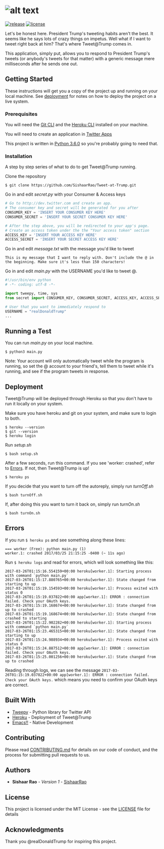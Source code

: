 # ![alt text](http://i.imgur.com/pgoj0JF.gif "Tweet@Trump")
[![release][release-badge]][RELEASE] [![license][license-badge]][LICENSE]


Let's be honest here. President Trump's tweeting habits aren't the best. It seems like he says lots of crazy things on impetus. Well what if I want to tweet right back at him? That's where Tweet@Trump comes in.

This application, simply put, allows you to respond to President Trump's tweets (or anybody's tweets for that matter) with a generic message mere milliseconds after he sends one out. 

## Getting Started

These instructions will get you a copy of the project up and running on your local machine. See [deployment](#deployment) for notes on how to deploy the project on a live system.

### Prerequisites

You will need the [Git CLI](https://git-scm.com/downloads) and the [Heroku CLI](https://devcenter.heroku.com/articles/heroku-cli) installed on your machine. 

You will need to create an application in [Twitter Apps](https://apps.twitter.com)

This project is written in [Python 3.6.0](https://www.python.org/downloads/) so you're probably going to need that.

### Installation

A step by step series of what to do to get Tweet@Trump running.

Clone the repository

``` Shell
$ git clone https://github.com/SishaarRao/Tweet-at-Trump.git
```

Go in and edit *secret.py* with your Consumer & Access keys

``` Python
# Go to http://dev.twitter.com and create an app.
# The consumer key and secret will be generated for you after
CONSUMER_KEY = 'INSERT YOUR CONSUMER KEY HERE'
CONSUMER_SECRET = 'INSERT YOUR SECRET CONSUMER KEY HERE'

# After the step above, you will be redirected to your app's page.
# Create an access token under the the "Your access token" section
ACCESS_KEY = 'INSERT YOUR ACCESS KEY HERE'
ACCESS_SECRET = 'INSERT YOUR SECRET ACCESS KEY HERE'
```

Go in and edit *message.txt* with the message you'd like to tweet

```
This is my message that I want to reply with. Don't include the @ in the beginning. Make sure it's less than 150 characters!
```

Go in and edit *main.py* with the USERNAME you'd like to tweet @.

``` Python
#!/usr/bin/env python
# -*- coding: utf-8 -*-

import tweepy, time, sys
from secret import CONSUMER_KEY, CONSUMER_SECRET, ACCESS_KEY, ACCESS_SECRET

# User that you want to immediately respond to
USERNAME = "realDonaldTrump"
...
```

## Running a Test

You can run *main.py* on your local machine.

``` Shell 
$ python3 main.py
```
Note: Your account will only automatically tweet while the program is running, so set the @ account to your friend's, tell them to tweet while it's running, and see if the program tweets in response.

## Deployment

Tweet@Trump will be deployed through Heroku so that you don't have to run it locally on your system.

Make sure you have heroku and git on your system, and make sure to login to both.

``` Shell
$ heroku --version
$ git --version
$ heroku login
```

Run *setup.sh*

``` Shell
$ bash setup.sh
```

After a few seconds, run this command. If you see 'worker: crashed', refer to [Errors](#errors). If not, then Tweet@Trump is up!

``` Shell
$ heroku ps
```

If you decide that you want to turn off the autoreply, simply run *turnOff.sh*

``` Shell
$ bash turnOff.sh
```

If, after doing this you want to turn it back on, simply run *turnOn.sh*

``` Shell
$ bash turnOn.sh
```

## Errors

If you run ``` $ heroku ps ``` and see something along these lines:

``` Shell
=== worker (Free): python main.py (1)
worker.1: crashed 2017/03/25 21:15:25 -0400 (~ 11s ago)
```

Run ``` $ heroku logs ``` and read for errors, which will look something like this:

``` Shell
2017-03-26T01:15:16.554159+00:00 heroku[worker.1]: Starting process with command `python main.py`
2017-03-26T01:15:17.880765+00:00 heroku[worker.1]: State changed from starting to up
2017-03-26T01:15:19.154593+00:00 heroku[worker.1]: Process exited with status 0
2017-03-26T01:15:19.037822+00:00 app[worker.1]: ERROR : connection failed. Check your OAuth keys.
2017-03-26T01:15:19.168674+00:00 heroku[worker.1]: State changed from up to crashed
2017-03-26T01:15:19.168674+00:00 heroku[worker.1]: State changed from crashed to starting
2017-03-26T01:15:22.902282+00:00 heroku[worker.1]: Starting process with command `python main.py`
2017-03-26T01:15:23.465315+00:00 heroku[worker.1]: State changed from starting to up
2017-03-26T01:15:24.988934+00:00 heroku[worker.1]: Process exited with status 0
2017-03-26T01:15:24.887512+00:00 app[worker.1]: ERROR : connection failed. Check your OAuth keys.
2017-03-26T01:15:25.001256+00:00 heroku[worker.1]: State changed from up to crashed
```

Reading through logs, we can see the message ``` 2017-03-26T01:15:19.037822+00:00 app[worker.1]: ERROR : connection failed. Check your OAuth keys. ``` which means you need to confirm your OAuth keys are correct. 

## Built With

* [Tweepy](http://www.tweepy.org) - Python library for Twitter API
* [Heroku](https://www.heroku.com/) - Deployment of Tweet@Trump
* [Emacs!!](https://www.gnu.org/software/emacs/) - Native Development

## Contributing

Please read [CONTRIBUTING.md](https://github.com/SishaarRao/Tweet-at-Trump/blob/master/CONTRIBUTING.md) for details on our code of conduct, and the process for submitting pull requests to us.

## Authors

* **Sishaar Rao** - *Version 1* - [SishaarRao](https://github.com/SishaarRao)

## License

This project is licensed under the MIT License - see the [LICENSE](https://github.com/SishaarRao/Tweet-at-Trump/blob/master/LICENSE) file for details

## Acknowledgments

Thank you @realDonaldTrump for inspiring this project.

[LICENSE]: ./LICENSE
[license-badge]: https://img.shields.io/badge/license-MIT-brightgreen.svg
[RELEASE]: https://github.com/SishaarRao/Tweet-at-Trump/releases/tag/v1.0.0
[release-badge]: https://img.shields.io/badge/Version-1.0-brightgreen.svg